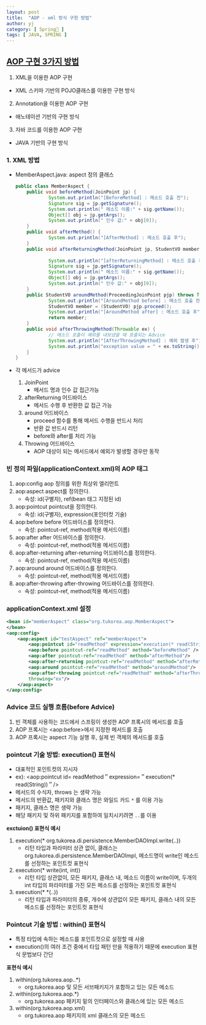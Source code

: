 ```yaml
---
layout: post
title:  "AOP - xml 방식 구현 방법"
author: yj
category: [ Spring🌱 ]
tags: [ JAVA, SPRING ]
---
```



## <a href="#">AOP 구현 3가지 방법</a>

1. XML을 이용한 AOP 구현
- XML 스키마 기반의 POJO클래스를 이용한 구현 방식

2. Annotation을 이용한 AOP 구현
- 애노테이션 기반의 구현 방식

3. 자바 코드를 이용한 AOP 구현
- JAVA 기반의 구현 방식

### 1. XML 방법

- MemberAspect.java: aspect 정의 클래스

    ```java
    public class MemberAspect {
        public void beforeMethod(JoinPoint jp) {
                System.out.println("[BeforeMethod] : 메소드 호출 전");
                Signature sig = jp.getSignature();
                System.out.println(" 메소드 이름:" + sig.getName());
                Object[] obj = jp.getArgs();
                System.out.println(" 인수 값:" + obj[0]);
        }
        public void afterMethod() {
                System.out.println("[AfterMethod] : 메소드 호출 후");
        }
        public void afterReturningMethod(JoinPoint jp, StudentVO member) {
        
                System.out.println("[afterReturningMethod] : 메소드 호출 후");
                Signature sig = jp.getSignature();
                System.out.println(" 메소드 이름:" + sig.getName());
                Object[] obj = jp.getArgs();
                System.out.println(" 인수 값:" + obj[0]);
        }
        public StudentVO aroundMethod(ProceedingJoinPoint pjp) throws Throwable {
                System.out.println("[AroundMethod before] : 메소드 호출 전");
                StudentVO member = (StudentVO) pjp.proceed();
                System.out.println("[AroundMethod after] : 메소드 호출 후");
                return member;
        }
        public void afterThrowingMethod(Throwable ex) {
                // 메소드 호출이 예외를 내보냈을 때 호출되는 Advice
                System.out.println("[AfterThrowingMethod] : 예외 발생 후");
                System.out.println("exception value = " + ex.toString());
        }
    }
    ```

-  각 메서드가 advice
    1.  JoinPoint
        - 메서드 명과 인수 값 접근가능
    2. afterReturning 어드바이스
        - 메서드 수행 후 반환한 값 접근 가능
    3.  around 어드바이스
        - proceed 함수를 통해 메서드 수행을 반드시 처리
        - 반환 값 반드시 리턴
        - before와 after를 처리 가능
    4. Throwing 어드바이스
        - AOP 대상이 되는 메서드에서 예외가 발생할 경우만 동작

### 빈 정의 파일(applicationContext.xml)의 AOP 태그

1. aop:config aop 정의를 위한 최상위 엘리먼트
2. aop:aspect aspect를 정의한다. 
    - 속성: id(구별자), ref(bean 태그 지정된 id)
3. aop:pointcut pointcut을 정의한다. 
    - 속성: id(구별자), expression(포인터컷 기술)
4. aop:before before 어드바이스를 정의한다. 
    - 속성: pointcut-ref, method(적용 메서드이름)
5. aop:after after 어드바이스를 정의한다. 
    - 속성: pointcut-ref, method(적용 메서드이름)
6. aop:after-returning after-returning 어드바이스를 정의한다. 
    - 속성: pointcut-ref, method(적용 메서드이름)
7. aop:around around 어드바이스를 정의한다. 
    - 속성: pointcut-ref, method(적용 메서드이름)
8. aop:after-throwing after-throwing 어드바이스를 정의한다. 
    - 속성: pointcut-ref, method(적용 메서드이름) 

### applicationContext.xml 설정

```xml
<bean id="memberAspect" class="org.tukorea.aop.MemberAspect">
</bean>
<aop:config>
    <aop:aspect id="testAspect" ref="memberAspect">
        <aop:pointcut id="readMethod" expression="execution(* read(String))"/>
        <aop:before pointcut-ref="readMethod" method="beforeMethod" />
        <aop:after pointcut-ref="readMethod" method="afterMethod"/>
        <aop:after-returning pointcut-ref="readMethod" method="afterReturningMethod" returning="member"/>
        <aop:around pointcut-ref="readMethod" method="aroundMethod"/>
        <aop:after-throwing pointcut-ref="readMethod" method="afterThrowingMethod"
        throwing="ex"/>
    </aop:aspect>
</aop:config>
```

### Advice 코드 실행 흐름(before Advice)

1. 빈 객체를 사용하는 코드에서 스프링이 생성한 AOP 프록시의 메서드를 호출
2. AOP 프록시는 \<aop:before>에서 지정한 메서드를 호출
3. AOP 프록시는 aspect 기능 실행 후, 실제 빈 객체의 메서드를 호출

### pointcut 기술 방법: execution() 표현식

- 대표적인 포인트컷의 지시자
- ex): \<aop:pointcut id= readMethod＂expression=＂execution(* read(String))＂/>
- 메서드의 수식자, throws 는 생략 가능
- 메서드의 반환값, 패키지와 클래스 명은 와일드 카드 `*` 를 이용 가능
- 패키지, 클래스 명은 생략 가능
- 해당 패키지 및 하위 패키지를 포함하여 일치시키려면 `..`를 이용

**exctuion() 표현식 예시**

1. execution(* org.tukorea.di.persistence.MemberDAOImpl.write(..))
    - 리턴 타입과 파라미터 상관 없이, 클래스는 org.tukorea.di.persistence.MemberDAOImpl, 메소드명이 write인 메소드를 선정하는 포인트컷 표현식
2. execution(* write(int, int))
    - 리턴 타입 상관없이, 모든 패키지, 클래스 내, 메소드 이름이 write이며, 두개의 int 타입의 파라미터를 가진 모든 메소드를 선정하는 포인트컷 표현식
3. execution(* *(..))
    - 리턴 타입과 파라미터의 종류, 개수에 상관없이 모든 패키지, 클래스 내의 모든 메소드를 선정하는 포인트컷 표현식

### Pointcut 기술 방법 : within() 표현식

- 특정 타입에 속하는 메소드를 포인트컷으로 설정할 때 사용
- execution()의 여러 조건 중에서 타입 패턴 만을 적용하기 때문에 execution 표현식 문법보다 간단

**표현식 예시**

1. within(org.tukorea.aop..*)
    - org.tukorea.aop 및 모든 서브패키지가 포함하고 있는 모든 메소드
2. within(org.tukorea.aop.*)
    - org.tukorea.aop 패키지 밑의 인터페이스와 클래스에 있는 모든 메소드
3. within(org.tukorea.aop.xml)
    - org.tukorea.aop 패키지의 xml 클래스의 모든 메소드